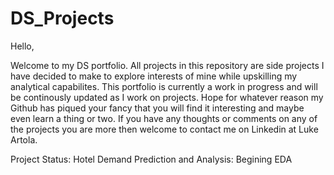 # DS_Projects

Hello, 

Welcome to my DS portfolio. All projects in this repository are side projects I have decided to make to explore interests of mine while upskilling my analytical capabilites. This portfolio is currently a work in progress and will be continously updated as I work on projects. Hope for whatever reason my Github has piqued your fancy that you will find it interesting and maybe even learn a thing or two. If you have any thoughts or comments on any of the projects you are more then welcome to contact me on Linkedin at Luke Artola. 

Project Status:
Hotel Demand Prediction and Analysis: Begining EDA
